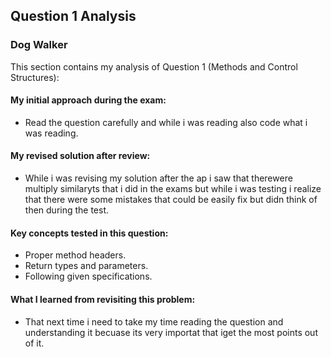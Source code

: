 ## Question 1 Analysis
### Dog Walker

This section contains my analysis of Question 1 (Methods and Control Structures):

#### My initial approach during the exam:
- Read the question carefully and while i was reading also code what i was reading.
  
#### My revised solution after review:
- While i was revising my solution after the ap i saw that therewere multiply similaryts that i did in the exams but while i was testing i realize that there were some mistakes that could be easily fix but didn think of then during the test.
  
#### Key concepts tested in this question:
- Proper method headers.
- Return types and parameters.
- Following given specifications.
  
#### What I learned from revisiting this problem:
- That next time i need to take my time reading the question and understanding it becuase its very importat that iget the most points out of it.
